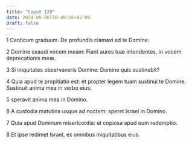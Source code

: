 ```yaml
---
title: "Caput 129"
date: 2024-09-06T18:40:56+02:00
draft: false
---
```




1 Canticum graduum. De profundis clamavi ad te Domine:

2 Domine exaudi vocem meam: Fiant aures tuæ intendentes, in vocem deprecationis meæ.

3 Si iniquitates observaveris Domine: Domine quis sustinebit?

4 Quia apud te propitiatio est: et propter legem tuam sustinui te Domine. Sustinuit anima mea in verbo eius:

5 speravit anima mea in Domino.

6 A custodia matutina usque ad noctem: speret Israel in Domino.

7 Quia apud Dominum misericordia: et copiosa apud eum redemptio.

8 Et ipse redimet Israel, ex omnibus iniquitatibus eius.

